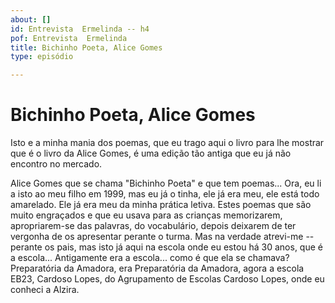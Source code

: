```yaml
---
about: []
id: Entrevista  Ermelinda -- h4
pof: Entrevista  Ermelinda
title: Bichinho Poeta, Alice Gomes
type: episódio

---
```

# Bichinho Poeta, Alice Gomes


Isto e a minha mania dos poemas, que eu trago aqui o livro para lhe mostrar
que é o livro
da Alice Gomes, é uma edição tão antiga que eu já não encontro no mercado.

Alice Gomes que se chama "Bichinho Poeta" e que tem poemas...
Ora, eu li a isto ao meu filho em 1999,
mas eu já o tinha, ele já era meu, ele está todo amarelado.
Ele já era meu da minha prática letiva. Estes poemas que são
muito engraçados e que eu usava para as crianças memorizarem,
apropriarem-se das palavras, do vocabulário, depois
deixarem de ter vergonha de os apresentar perante o turma.
Mas na verdade atrevi-me -- perante os pais, mas isto já aqui
na escola onde eu estou há 30 anos, que é a escola... Antigamente era a escola... como é que ela se chamava?
Preparatória da Amadora, era Preparatória da Amadora, agora a escola EB23, Cardoso Lopes, do Agrupamento de Escolas
Cardoso Lopes, onde eu conheci a Alzira.
